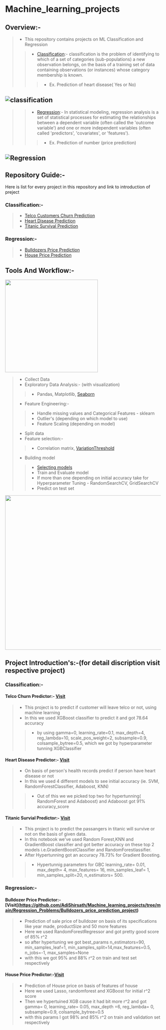 # Machine_learning_projects

## Overview:-
>* This repository contains projects on ML Classification and Regression
>>* [Classification](https://en.wikipedia.org/wiki/Statistical_classification):-  classification is the problem of identifying to which of a set of categories (sub-populations) a new observation belongs, 
on the basis of a training set of data containing observations (or instances) whose category membership is known.
>>>* Ex. Prediction of heart disease( Yes or No)

![classification](https://user-images.githubusercontent.com/75840165/109419751-04d5c900-79f5-11eb-93b6-004d2875116b.png)
----------

>>* [Regression](https://en.wikipedia.org/wiki/Regression_analysis):- In statistical modeling, regression analysis is a set of statistical processes for estimating the relationships between a dependent 
variable (often called the 'outcome variable') and one or more independent variables (often called 'predictors', 'covariates', or 'features').
>>>* Ex. Prediction of number (price prediction)

![Regression](https://user-images.githubusercontent.com/75840165/109419745-ff787e80-79f4-11eb-9f1d-55646eb0dce8.png)
------

## Repository Guide:-
Here is list for every project in this repository and link to introduction of preject

### Classification:-
>* [Telco Customers Churn Prediction](#telco-churn-predictor)
>* [Heart Disease Prediction](#heart-disease-predictor)
>* [Titanic Survival Prediction](#titanic-survial-predictor)

### Regression:-
>* [Bulldozers Price Prediction](#bulldozer-price-predictor)
>* [House Price Prediction](#house-price-predictor)

## Tools And Workflow:-

<img src="https://user-images.githubusercontent.com/75840165/109419228-72ccc100-79f2-11eb-82cf-f0b70930c5d2.jpg" height=300/>

>* Collect Data
>* Exploratory Data Analysis:- (with visualization)
>>* Pandas, Matplotlib, [Seaborn](https://seaborn.pydata.org/)
>* Feature Engineering:-
>>* Handle missing values and Categorical Features - sklearn
>>* Outlier's (depending on which model to use)
>>* Feature Scaling (depending on model)
>* Split data
>* Feature selection:-
>>* Correlation matrix, [VariationThreshold](https://scikit-learn.org/stable/modules/generated/sklearn.feature_selection.VarianceThreshold.html)
>* Building model 
>>* [Selecting models](https://scikit-learn.org/stable/tutorial/machine_learning_map/index.html)
>>* Train and Evaluate model
>>* If more than one depending on initial accuracy take for Hyperparameter Tuning - RandomSearchCV, GridSearchCV
>>* Predict on test set
<img src="https://user-images.githubusercontent.com/75840165/109416819-79553b80-79e6-11eb-9b75-a0861894af1c.png" height=500, width=700/>

## Project Introduction's:-(for detail discription visit respective project)

### Classification:-

#### Telco Churn Predictor:- [Visit](https://github.com/AdiShirsath/Machine_learning_projects/tree/main/Classification_Problems/Telco_churn_prediction)
>* This project is to predict if customer will leave telco or not, using machine learning
>* In this we used XGBoost classifier to predict it and got 78.64 accuracy
>>* by using  gamma=0, learning_rate=0.1, max_depth=4, reg_lambda=10, scale_pos_weight=2, subsample=0.9, colsample_bytree=0.5, which we got by hyperparameter tunning XGBClassifier

#### Heart Disease Predictor:- [Visit](https://github.com/AdiShirsath/Machine_learning_projects/tree/main/Classification_Problems/Prediction_of_heart_disease)
>* On basis of person's health records predict if person have heart disease or not
>* In this we used 4 different models to see initial accuracy (ie. SVM, RandomForestClassifier, Adaboost, KNN)
>>* Out of this we we picked top two for hypertunning( RandomForest and Adaboost) and Adaboost got 91% accuracy_score

#### Titanic Survial Predictor:- [Visit](https://github.com/AdiShirsath/Machine_learning_projects/tree/main/Classification_Problems/Titanic_Survival_prediction)
>* This project is to predict the passangers in titanic will survive or not on the basis of given data.
>* In this notebook we've used Random Forest,KNN and GradientBoost classifier and got better accuracy on these top 2 models i.e.GradientBoostClassifier and RandomForestlassifier.
>* After Hypertunning got an accuracy 78.73% for Gradient Boosting.
>>* Hypertunnig parameters for GBC learning_rate= 0.01, max_depth= 4, max_features= 16, min_samples_leaf= 1, min_samples_split=20, n_estimators= 500.

### Regression:-

#### Bulldozer Price Predictor:- [Visit[(https://github.com/AdiShirsath/Machine_learning_projects/tree/main/Regression_Problems/Bulldozers_price_prediction_project)
>* Prediction of sale price of bulldozer on basis of its specifications like year made, productSize and 50 more features 
>* Here we used RandomForestRegressor and got pretty good score of 85% r^2 
>* so after hypertuning we got best_params n_estimators=90, min_samples_leaf=1, min_samples_split=14,max_features=0.5, n_jobs=-1, max_samples=None 
>* with this we got 95% and 88% r^2 on train and test set respectively


#### House Price Predictor:-[Visit](https://github.com/AdiShirsath/Machine_learning_projects/tree/main/Regression_Problems/House_price_prediction)
>* Prediction of House price on basis of features of house
>* Here we used Lasso, randomforest and XGBoost for initial r^2 score
>* Then we hypertuined XGB cause it had bit more r^2 and got gamma= 0, learning_rate= 0.05, max_depth =6, reg_lambda= 0, subsample=0.9, colsample_bytree=0.5
>* with this params I got 98% and 85% r^2 on train and validation set respectively


